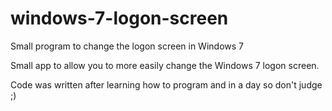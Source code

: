 # windows-7-logon-screen
Small program to change the logon screen in Windows 7

Small app to allow you to more easily change the Windows 7 logon screen. 

Code was written after learning how to program and in a day so don't judge ;)
